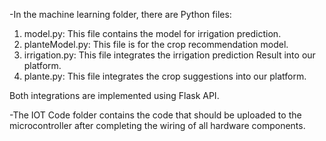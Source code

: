 -In the machine learning folder, there are Python files:

1. model.py: This file contains the model for irrigation prediction.
2. planteModel.py: This file is for the crop recommendation model.
2. irrigation.py: This file integrates the irrigation prediction Result into our platform.
3. plante.py: This file integrates the crop suggestions into our platform.

Both integrations are implemented using Flask API.

-The IOT Code folder contains the code that should be uploaded to the microcontroller after completing the wiring of all hardware components. 
